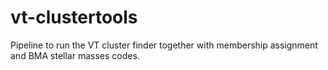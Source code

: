 # vt-clustertools
Pipeline to run the VT cluster finder together with membership assignment and BMA stellar masses codes.  
